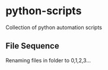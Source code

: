 # python-scripts
Collection of python automation scripts

## File Sequence
Renaming files in folder to 0,1,2,3...